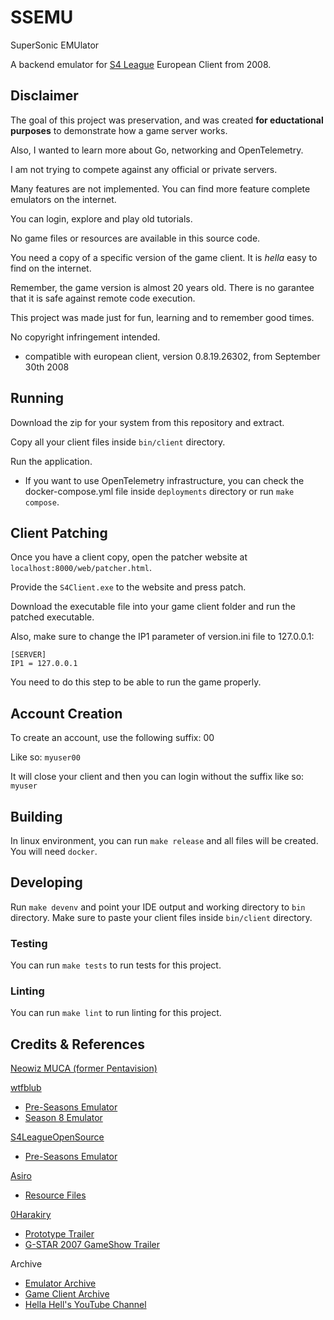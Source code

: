 # SSEMU

SuperSonic EMUlator

A backend emulator for [S4 League](https://s4league.fandom.com/wiki/S4_League) European Client from 2008.

## Disclaimer

The goal of this project was preservation, and was created **for eductational purposes** to demonstrate how a game server works.

Also, I wanted to learn more about Go, networking and OpenTelemetry.

I am not trying to compete against any official or private servers.

Many features are not implemented. You can find more feature complete emulators on the internet.

You can login, explore and play old tutorials.

No game files or resources are available in this source code.

You need a copy of a specific version of the game client. It is *hella* easy to find on the internet.

Remember, the game version is almost 20 years old. There is no garantee that it is safe against remote code execution.

This project was made just for fun, learning and to remember good times.

No copyright infringement intended.

- compatible with european client, version 0.8.19.26302, from September 30th 2008

## Running

Download the zip for your system from this repository and extract.

Copy all your client files inside `bin/client` directory.

Run the application.

- If you want to use OpenTelemetry infrastructure, you can check the docker-compose.yml file inside `deployments` directory or run `make compose`.

## Client Patching

Once you have a client copy, open the patcher website at `localhost:8000/web/patcher.html`.

Provide the `S4Client.exe` to the website and press patch.

Download the executable file into your game client folder and run the patched executable.

Also, make sure to change the IP1 parameter of version.ini file to 127.0.0.1:

```
[SERVER]
IP1 = 127.0.0.1
```

You need to do this step to be able to run the game properly.

## Account Creation

To create an account, use the following suffix: 00

Like so: `myuser00`

It will close your client and then you can login without the suffix like so: `myuser`

## Building

In linux environment, you can run `make release` and all files will be created. You will need `docker`.

## Developing

Run `make devenv` and point your IDE output and working directory to `bin` directory. Make sure to paste your client files inside `bin/client` directory.

### Testing

You can run `make tests` to run tests for this project.

### Linting

You can run `make lint` to run linting for this project.

## Credits & References

[Neowiz MUCA (former Pentavision)](https://muca.world/)

[wtfblub](https://github.com/wtfblub)
- [Pre-Seasons Emulator](https://github.com/WAZAAAAA0/FagNet)
- [Season 8 Emulator](https://gitlab.com/NetspherePirates/NetspherePirates)

[S4LeagueOpenSource](https://github.com/S4LeagueOpenSource)
- [Pre-Seasons Emulator](https://github.com/S4LeagueOpenSource/GodNet)

[Asiro](https://www.elitepvpers.com/forum/members/1494245-asiro.html)
- [Resource Files](https://www.elitepvpers.com/forum/s4-league-hacks-bots-cheats-exploits/395464-release-s4-league-resource-files.html#post3630606)

[0Harakiry](https://www.youtube.com/@0Harakiry)
- [Prototype Trailer](https://www.youtube.com/watch?v=dz5G7UVnk-4)
- [G-STAR 2007 GameShow Trailer](https://www.youtube.com/watch?v=8yiJEarb_A0)

Archive
- [Emulator Archive](https://archive.org/details/s4lserver-emuarchive)
- [Game Client Archive](https://archive.org/details/s4lgameclientarchives)
- [Hella Hell's YouTube Channel](https://www.youtube.com/@HellaHell)

